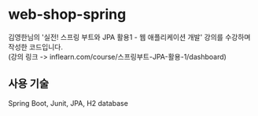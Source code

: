 # web-shop-spring

김영한님의 '실전! 스프링 부트와 JPA 활용1 - 웹 애플리케이션 개발' 강의를 수강하며 작성한 코드입니다.  
(강의 링크 -> inflearn.com/course/스프링부트-JPA-활용-1/dashboard)

## 사용 기술
Spring Boot, Junit, JPA, H2 database
